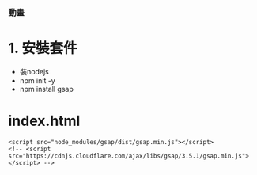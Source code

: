 ###  動畫

# 1. 安裝套件

- 裝nodejs
- npm init -y
- npm install gsap


# index.html

 ```html=
 <script src="node_modules/gsap/dist/gsap.min.js"></script>
 <!-- <script src="https://cdnjs.cloudflare.com/ajax/libs/gsap/3.5.1/gsap.min.js"></script> -->
 ```





